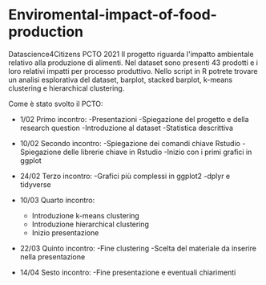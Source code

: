 # Enviromental-impact-of-food-production
Datascience4Citizens PCTO 2021
Il progetto riguarda l'impatto ambientale relativo alla produzione di alimenti.
Nel dataset sono presenti 43 prodotti e i loro relativi impatti per processo produttivo.
Nello script in R potrete trovare un analisi esplorativa del dataset, barplot, stacked barplot, k-means clustering e hierarchical clustering.

Come è stato svolto il PCTO:


 - 1/02 Primo incontro:
   -Presentazioni
   -Spiegazione del progetto e della research question
   -Introduzione al dataset
   -Statistica descrittiva
   
 - 10/02 Secondo incontro:
   -Spiegazione dei comandi chiave Rstudio
   -Spiegazione delle librerie chiave in Rstudio
   -Inizio con i primi grafici in ggplot
   
 - 24/02 Terzo incontro:
   -Grafici più complessi in ggplot2
   -dplyr e tidyverse

 - 10/03 Quarto incontro:
   - Introduzione k-means clustering
   - Introduzione hierarchical clustering
   - Inizio presentazione

 - 22/03 Quinto incontro:
   -Fine clustering 
   -Scelta del materiale da inserire nella presentazione
   
 - 14/04 Sesto incontro:
   -Fine presentazione e eventuali chiarimenti

